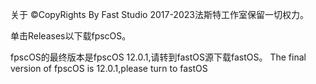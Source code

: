 关于
©CopyRights By Fast Studio 2017-2023法斯特工作室保留一切权力。


单击Releases以下载fpscOS。

fpscOS的最终版本是fpscOS 12.0.1,请转到fastOS源下载fastOS。
The final version of fpscOS is 12.0.1,please turn to fastOS
